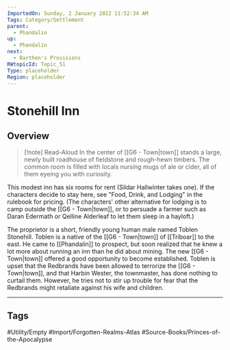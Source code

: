 ```yaml
---
ImportedOn: Sunday, 2 January 2022 11:52:34 AM
Tags: Category/Settlement
parent:
  - Phandalin
up:
  - Phandalin
next:
  - Barthen's Provisions
RWtopicId: Topic_51
Type: placeholder
Region: placeholder
---
```

# Stonehill Inn
## Overview
> [!note] Read-Aloud
> In the center of [[G6 - Town|town]] stands a large, newly built roadhouse of fieldstone and rough-hewn timbers. The common room is filled with locals nursing mugs of ale or cider, all of them eyeing you with curiosity.
> 

This modest inn has six rooms for rent (Sildar Hallwinter takes one). If the characters decide to stay here, see "Food, Drink, and Lodging" in the rulebook for pricing. (The characters' other alternative for lodging is to camp outside the [[G6 - Town|town]], or to persuade a farmer such as Daran Edermath or Qelline Alderleaf to let them sleep in a hayloft.)

The proprietor is a short, friendly young human male named Toblen Stonehill. Toblen is a native of the [[G6 - Town|town]] of [[Triboar]] to the east. He came to [[Phandalin]] to prospect, but soon realized that he knew a lot more about running an inn than he did about mining. The new [[G6 - Town|town]] offered a good opportunity to become established. Toblen is upset that the Redbrands have been allowed to terrorize the [[G6 - Town|town]], and that Harbin Wester, the townmaster, has done nothing to curtail them. However, he tries not to stir up trouble for fear that the Redbrands might retaliate against his wife and children.


---
## Tags
#Utility/Empty #Import/Forgotten-Realms-Atlas #Source-Books/Princes-of-the-Apocalypse

